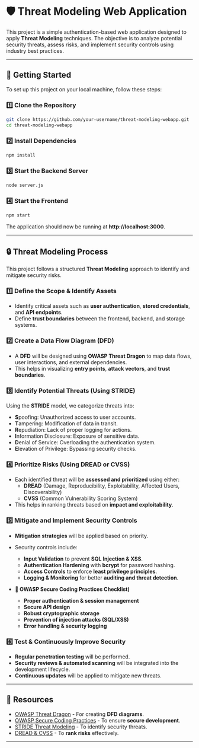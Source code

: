 # 🛡️ Threat Modeling Web Application

This project is a simple authentication-based web application designed to apply **Threat Modeling** techniques. The objective is to analyze potential security threats, assess risks, and implement security controls using industry best practices.

---

## 🚀 Getting Started

To set up this project on your local machine, follow these steps:

### **1️⃣ Clone the Repository**
```sh
git clone https://github.com/your-username/threat-modeling-webapp.git
cd threat-modeling-webapp
```

### **2️⃣ Install Dependencies**
```sh
npm install
```

### **3️⃣ Start the Backend Server**
```sh
node server.js
```

### **4️⃣ Start the Frontend**
```sh
npm start
```

The application should now be running at **http://localhost:3000**.

---

## 🔒 Threat Modeling Process

This project follows a structured **Threat Modeling** approach to identify and mitigate security risks.

### **1️⃣ Define the Scope & Identify Assets**
- Identify critical assets such as **user authentication**, **stored credentials**, and **API endpoints**.
- Define **trust boundaries** between the frontend, backend, and storage systems.

### **2️⃣ Create a Data Flow Diagram (DFD)**
- A **DFD** will be designed using **OWASP Threat Dragon** to map data flows, user interactions, and external dependencies.
- This helps in visualizing **entry points**, **attack vectors**, and **trust boundaries**.

### **3️⃣ Identify Potential Threats (Using STRIDE)**
Using the **STRIDE** model, we categorize threats into:
- **S**poofing: Unauthorized access to user accounts.
- **T**ampering: Modification of data in transit.
- **R**epudiation: Lack of proper logging for actions.
- **I**nformation Disclosure: Exposure of sensitive data.
- **D**enial of Service: Overloading the authentication system.
- **E**levation of Privilege: Bypassing security checks.

### **4️⃣ Prioritize Risks (Using DREAD or CVSS)**
- Each identified threat will be **assessed and prioritized** using either:
  - **DREAD** (Damage, Reproducibility, Exploitability, Affected Users, Discoverability)
  - **CVSS** (Common Vulnerability Scoring System)
- This helps in ranking threats based on **impact and exploitability**.

### **5️⃣ Mitigate and Implement Security Controls**
- **Mitigation strategies** will be applied based on priority.
- Security controls include:
    - **Input Validation** to prevent **SQL Injection & XSS**.
    - **Authentication Hardening** with **bcrypt** for password hashing.
    - **Access Controls** to enforce **least privilege principles**.
    - **Logging & Monitoring** for better **auditing and threat detection**.

- **📌 OWASP Secure Coding Practices Checklist)**
    - **Proper authentication & session management**
    - **Secure API design**
    - **Robust cryptographic storage**
    - **Prevention of injection attacks (SQL/XSS)**
    - **Error handling & security logging**

### **6️⃣ Test & Continuously Improve Security**
- **Regular penetration testing** will be performed.
- **Security reviews & automated scanning** will be integrated into the development lifecycle.
- **Continuous updates** will be applied to mitigate new threats.

---

## 📜 Resources
- [OWASP Threat Dragon](https://owasp.org/www-project-threat-dragon/) - For creating **DFD diagrams**.
- [OWASP Secure Coding Practices](https://owasp.org/www-project-secure-coding-practices-quick-reference-guide/) - To ensure **secure development**.
- [STRIDE Threat Modeling](https://owasp.org/www-community/Threat_Modeling) - To identify security threats.
- [DREAD & CVSS](https://owasp.org/www-community/metrics) - To **rank risks** effectively.

---

